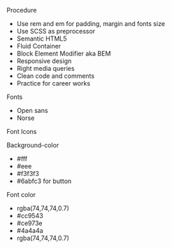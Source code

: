 Procedure

- Use rem and em for padding, margin and fonts size
- Use SCSS as preprocessor
- Semantic HTML5
- Fluid Container
- Block Element Modifier aka BEM
- Responsive design
- Right media queries
- Clean code and comments
- Practice for career works

Fonts

- Open sans
- Norse

Font Icons

<link rel="stylesheet" href="https://use.fontawesome.com/releases/v5.15.3/css/all.css" integrity="sha384-SZXxX4whJ79/gErwcOYf+zWLeJdY/qpuqC4cAa9rOGUstPomtqpuNWT9wdPEn2fk" crossorigin="anonymous">

Background-color

- #fff
- #eee
- #f3f3f3
- #6abfc3 for button

Font color

- rgba(74,74,74,0.7)
- #cc9543
- #ce973e
- #4a4a4a
- rgba(74,74,74,0.7)
